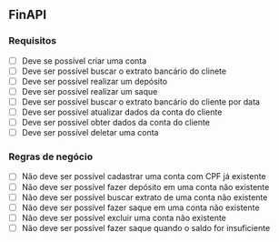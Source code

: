 ## FinAPI

### Requisitos

- [ ] Deve se possível criar uma conta
- [ ] Deve ser possível buscar o extrato bancário do clinete 
- [ ] Deve ser possível realizar um depósito
- [ ] Deve ser possível realizar um saque
- [ ] Deve ser possível buscar o extrato bancário do cliente por data
- [ ] Deve ser possível atualizar dados da conta do cliente
- [ ] Deve ser possível obter dados da conta do cliente
- [ ] Deve ser possível deletar uma conta

### Regras de negócio

- [ ] Não deve ser possível cadastrar uma conta com CPF já existente
- [ ] Não deve ser possível fazer depósito em uma conta não existente
- [ ] Não deve ser possível buscar extrato de uma conta não existente
- [ ] Não deve ser possível fazer saque em uma conta não existente 
- [ ] Não deve ser possível excluir uma conta não existente
- [ ] Não deve ser possível fazer saque quando o saldo for insuficiente
